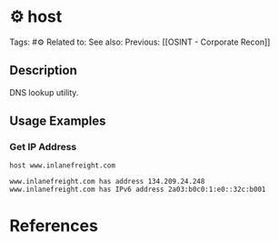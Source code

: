# ⚙️ host

Tags: #⚙️
Related to: 
See also: 
Previous: [[OSINT - Corporate Recon]]

## Description

DNS lookup utility.

## Usage Examples

### Get IP Address

	host www.inlanefreight.com

```text
www.inlanefreight.com has address 134.209.24.248
www.inlanefreight.com has IPv6 address 2a03:b0c0:1:e0::32c:b001
```

# References